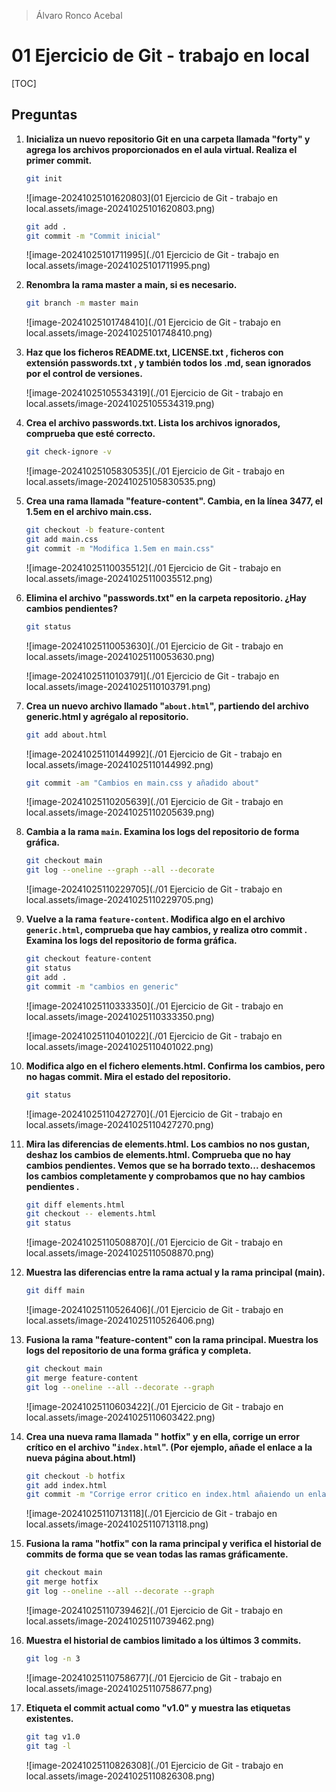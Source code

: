 > Álvaro Ronco Acebal

# 01 Ejercicio de Git - trabajo en local

[TOC]

## Preguntas

1. **Inicializa un nuevo repositorio Git en una carpeta llamada  "forty" y agrega los archivos  proporcionados en el aula virtual. Realiza el primer commit.** 

   ```bash
   git init
   ```

   ![image-20241025101620803](01 Ejercicio de Git - trabajo en local.assets/image-20241025101620803.png)

   ```bash
   git add .
   git commit -m "Commit inicial"
   ```

   ![image-20241025101711995](./01 Ejercicio de Git - trabajo en local.assets/image-20241025101711995.png)

2. **Renombra la rama master a  main, si es necesario.**  

   ```bash
   git branch -m master main
   ```

   ![image-20241025101748410](./01 Ejercicio de Git - trabajo en local.assets/image-20241025101748410.png)

3. **Haz que los ficheros  README.txt,  LICENSE.txt ,  ficheros con extensión  passwords.txt , y también todos los  .md, sean ignorados por el control de versiones.**

   ![image-20241025105534319](./01 Ejercicio de Git - trabajo en local.assets/image-20241025105534319.png)

   

4. **Crea el archivo  passwords.txt.  Lista los archivos ignorados, comprueba que esté  correcto.**

   ```bash
   git check-ignore -v
   ```

   ![image-20241025105830535](./01 Ejercicio de Git - trabajo en local.assets/image-20241025105830535.png)

5. **Crea una rama llamada  "feature-content". Cambia, en la línea 3477, el  1.5em en el archivo  main.css.**

   ```bash
   git checkout -b feature-content
   git add main.css
   git commit -m "Modifica 1.5em en main.css"
   ```

   ![image-20241025110035512](./01 Ejercicio de Git - trabajo en local.assets/image-20241025110035512.png)

6. **Elimina el archivo  "passwords.txt" en la carpeta  repositorio. ¿Hay cambios pendientes?**

   ```bash
   git status
   ```

   ![image-20241025110053630](./01 Ejercicio de Git - trabajo en local.assets/image-20241025110053630.png)

   ![image-20241025110103791](./01 Ejercicio de Git - trabajo en local.assets/image-20241025110103791.png)

7. **Crea un nuevo archivo llamado "``about.html``", partiendo del archivo  generic.html y  agrégalo al repositorio.**

   ```bash
   git add about.html
   ```

   ![image-20241025110144992](./01 Ejercicio de Git - trabajo en local.assets/image-20241025110144992.png)

   ```bash
   git commit -am "Cambios en main.css y añadido about"
   ```

   ![image-20241025110205639](./01 Ejercicio de Git - trabajo en local.assets/image-20241025110205639.png)

8. **Cambia a la rama  ``main``. Examina los logs del repositorio de forma gráfica.**

   ```bash
   git checkout main
   git log --oneline --graph --all --decorate
   ```

   ![image-20241025110229705](./01 Ejercicio de Git - trabajo en local.assets/image-20241025110229705.png)

9. **Vuelve a la rama ``feature-content``. Modifica algo en el archivo  ``generic.html``, comprueba que hay cambios, y realiza otro  commit . Examina los logs del repositorio de forma gráfica.**  

   ```bash
   git checkout feature-content
   git status
   git add .
   git commit -m "cambios en generic"
   ```

   ![image-20241025110333350](./01 Ejercicio de Git - trabajo en local.assets/image-20241025110333350.png)

   ![image-20241025110401022](./01 Ejercicio de Git - trabajo en local.assets/image-20241025110401022.png)

10. **Modifica algo en el fichero  elements.html. Confirma los cambios, pero no hagas  commit. Mira el estado del repositorio.** 

    ```bash
    git status
    ```

    ![image-20241025110427270](./01 Ejercicio de Git - trabajo en local.assets/image-20241025110427270.png)

11. **Mira las diferencias de  elements.html. Los cambios  no nos gustan, deshaz los cambios  de  elements.html. Comprueba que no hay cambios pendientes. Vemos que se ha borrado texto... deshacemos los cambios completamente y  comprobamos que no hay cambios pendientes .**

    ```bash
    git diff elements.html
    git checkout -- elements.html
    git status
    ```

    ![image-20241025110508870](./01 Ejercicio de Git - trabajo en local.assets/image-20241025110508870.png)

12. **Muestra las diferencias entre la rama actual y la rama principal (main).**

    ```bash
    git diff main
    ```

    ![image-20241025110526406](./01 Ejercicio de Git - trabajo en local.assets/image-20241025110526406.png)

13. **Fusiona la rama  "feature-content" con la rama principal. Muestra los logs del  repositorio de una forma gráfica y completa.**

    ```bash
    git checkout main
    git merge feature-content
    git log --oneline --all --decorate --graph
    ```

    ![image-20241025110603422](./01 Ejercicio de Git - trabajo en local.assets/image-20241025110603422.png)

14. **Crea una nueva rama llamada " hotfix" y en ella, corrige un error crítico en el archivo  "``index.html``". (Por ejemplo, añade el enlace a la nueva página about.html)**

    ```bash
    git checkout -b hotfix
    git add index.html
    git commit -m "Corrige error critico en index.html añaiendo un enlace a about.html"
    ```

    ![image-20241025110713118](./01 Ejercicio de Git - trabajo en local.assets/image-20241025110713118.png)

15. **Fusiona la rama  "hotfix" con la rama principal y verifica el historial de commits de  forma que se vean todas las ramas gráficamente.**

    ```bash
    git checkout main
    git merge hotfix
    git log --oneline --all --decorate --graph
    ```

    ![image-20241025110739462](./01 Ejercicio de Git - trabajo en local.assets/image-20241025110739462.png)

16. **Muestra el historial de cambios limitado a los últimos 3 commits.**

    ```bash
    git log -n 3
    ```

    ![image-20241025110758677](./01 Ejercicio de Git - trabajo en local.assets/image-20241025110758677.png)

17. **Etiqueta el commit actual como "v1.0" y muestra las etiquetas existentes.**

    ```bash
    git tag v1.0
    git tag -l
    ```

    ![image-20241025110826308](./01 Ejercicio de Git - trabajo en local.assets/image-20241025110826308.png)
